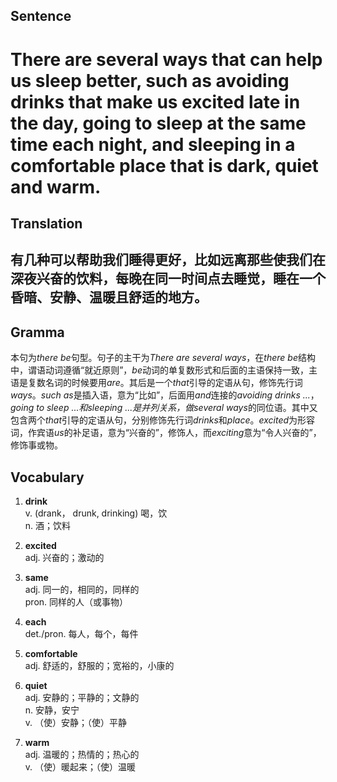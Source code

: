 ## Sentence

<h1>There are several ways that can help us sleep better, such as avoiding drinks that make us excited late in the day, going to sleep at the same time each night, and sleeping in a comfortable place that is dark, quiet and warm.</h1>

## Translation

<h2>有几种可以帮助我们睡得更好，比如远离那些使我们在深夜兴奋的饮料，每晚在同一时间点去睡觉，睡在一个昏暗、安静、温暖且舒适的地方。</h2>     

## Gramma     

本句为*there be*句型。句子的主干为*There are several ways*，在*there be*结构中，谓语动词遵循“就近原则”，*be*动词的单复数形式和后面的主语保持一致，主语是复数名词的时候要用*are*。其后是一个*that*引导的定语从句，修饰先行词*ways*。*such as*是插入语，意为“比如”，后面用*and*连接的*avoiding drinks ...*，*going to sleep ...*和*sleeping ...*是并列关系，做*several ways*的同位语。其中又包含两个*that*引导的定语从句，分别修饰先行词*drinks*和*place*。*excited*为形容词，作宾语*us*的补足语，意为“兴奋的”，修饰人，而*exciting*意为“令人兴奋的”，修饰事或物。      


## Vocabulary   

1. **drink**        
v.  (drank， drunk, drinking) 喝，饮          
n. 酒；饮料         

2. **excited**         
adj. 兴奋的；激动的         

3. **same**         
adj. 同一的，相同的，同样的        
pron. 同样的人（或事物）         

4. **each**         
det./pron. 每人，每个，每件          

5. **comfortable**         
adj. 舒适的，舒服的；宽裕的，小康的        

6. **quiet**        
adj. 安静的；平静的；文静的         
n. 安静，安宁         
v. （使）安静；（使）平静         

7. **warm**         
adj. 温暖的；热情的；热心的        
v. （使）暖起来；（使）温暖         
